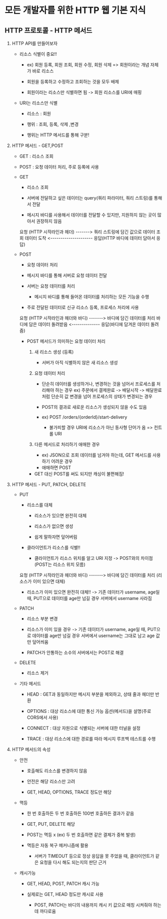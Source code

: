 # 모든 개발자를 위한 HTTP 웹 기본 지식

## HTTP 프로토콜 - HTTP 메서드

1. HTTP API를 만들어보자

    - 리소스 식별이 중요!!

        - ex) 회원 등록, 회원 조회, 회원 수정, 회원 삭제 => 회원이라는 개념 자체가 바로 리소스

        - 회원을 등록하고 수정하고 조회하는 것을 모두 배제

        - 회원이라는 리소스만 식별하면 됨 -> 회원 리소스를 URI에 매핑

    - URI는 리소스만 식별

        - 리소스 : 회원

        - 행위 : 조회, 등록, 삭제 ,변경

        - 행위는 HTTP 메서드를 통해 구분!

2. HTTP 메서드 - GET,POST

    - GET : 리소스 조회

    - POST : 요청 데이터 처리, 주로 등록에 사용

    - GET

        - 리소스 조회

        - 서버에 전달하고 싶은 데이터는 query(쿼리 파라미터, 쿼리 스트링)를 통해서 전달

        - 메시지 바디를 사용해서 데이터를 전달할 수 있지만, 지원하지 않는 곳이 많아서 권장하지 않음

        요청 (HTTP 시작라인과 헤더) -------> 쿼리 스트링에 담긴 값으로 데이터 조회
        데이터 도착 <--------------------- 응답(HTTP 바디에 데이터 담아서 응답)

    - POST

        - 요청 데이터 처리

        - 메시지 바디를 통해 서버로 요청 데이터 전달

        - 서버는 요청 데이터를 처리
            - 메시지 바디를 통해 들어온 데이터를 처리하는 모든 기능을 수행

        - 주로 전달된 데이터로 신규 리소스 등록, 프로세스 처리에 사용

        요청 (HTTP 시작라인과 헤더와 바디) -------> 바디에 담긴 데이터를 처리
        바디에 담은 데이터 돌려받음 <-------------- 응답(바디에 담겨온 데이터 돌려줌)

        * POST 메서드가 의미하는 요청 데이터 처리

            1. 새 리소스 생성 (등록)
                - 서버가 아직 식별하지 않은 새 리소스 생성

            2. 요청 데이터 처리
                - 단순히 데이터를 생성하거나, 변경하는 것을 넘어서 프로세스를 처리해야 하는 경우
                    ex) 주문에서 결제완료 -> 배달시작 -> 배달완료 처럼 단순히 값 변경을 넘어 프로세스의 상태가 변경되는 경우

                - POST의 결과로 새로운 리소스가 생성되지 않을 수도 있음
                
                - ex) POST /orders/{orderId}/start-delivery
                    - 불가피할 경우 URI에 리소스가 아닌 동사형 단어가 옴 => 컨트롤 URI

            3. 다른 메서드로 처리하기 애매한 경우
                - ex) JSON으로 조회 데이터를 넘겨야 하는데, GET 메서드를 사용하기 어려운 경우
                - 애매하면 POST

            * GET 대신 POST를 써도 되지만 캐싱이 불편해짐!

3. HTTP 메서드 - PUT, PATCH, DELETE

    - PUT 

        - 리소스를 대체

            - 리소스가 있으면 완전히 대체

            - 리소스가 없으면 생성

            - 쉽게 말하자면 덮어버림

        - 클라이언트가 리소스를 식별!!

            - 클라이언트가 리소스 위치를 알고 URI 지정 -> POST와의 차이점 (POST는 리소스 위치 모름)

        요청 (HTTP 시작라인과 헤더와 바디) -------> 바디에 담긴 데이터를 처리 (리소스가 이미 있으면 대체)

        * 리소스가 이미 있으면 완전히 대체!!
            -> 기존 데이터가 username, age일 때, PUT으로 데이터를 age만 넘길 경우 서버에서 username 사라짐
      
    - PATCH

        - 리소스 부분 변경

        - 리소스가 이미 있을 경우
            -> 기존 데이터가 username, age일 때, PUT으로 데이터를 age만 넘길 경우 서버에서 username는 그대로 남고 age 값만 덮어씌움

        - PATCH가 안통하는 소수의 서버에서는 POST로 해결

    - DELETE

        - 리소스 제거

    * 기타 메서드

        - HEAD : GET과 동일하지만 메시지 부분을 제외하고, 상태 줄과 헤더만 반환

        - OPTIONS : 대상 리소스에 대한 통신 가능 옵션(메서드)을 설명(주로 CORS에서 사용)

        - CONNECT : 대상 자원으로 식별되는 서버에 대한 터널을 설정

        - TRACE : 대상 리소스에 대한 경로를 따라 메시지 루프백 테스트를 수행

4.  HTTP 메서드의 속성

    - 안전
        
        - 호출해도 리소스를 변경하지 않음

        - 안전은 해당 리소스만 고려

        - GET, HEAD, OPTIONS, TRACE 정도만 해당

    - 멱등

        - 한 번 호출하든 두 번 호출하든 100번 호출하든 결과가 같음

        - GET, PUT, DELETE 해당

        - POST는 멱등 x (ex) 두 번 호출하면 같은 결제가 중복 발생)

        - 멱등은 자동 복구 메커니즘에 활용

            - 서버가 TIMEOUT 등으로 정상 응답을 못 주었을 때, 클라이언트가 같은 요청을 다시 해도 되는지의 판단 근거

    - 캐시가능

        - GET, HEAD, POST, PATCH 캐시 가능

        - 실제로는 GET, HEAD 정도만 캐시로 사용
            - POST, PATCH는 바디의 내용까지 캐시 키 값으로 매칭 시켜줘야 하는데 까다로움